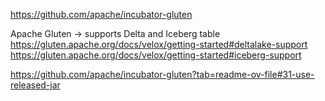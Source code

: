 https://github.com/apache/incubator-gluten

Apache Gluten -> supports Delta and Iceberg table 
https://gluten.apache.org/docs/velox/getting-started#deltalake-support
https://gluten.apache.org/docs/velox/getting-started#iceberg-support

https://github.com/apache/incubator-gluten?tab=readme-ov-file#31-use-released-jar